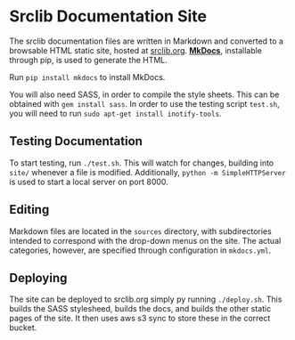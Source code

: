 # Srclib Documentation Site

The srclib documentation files are written in Markdown and converted to a
browsable HTML static site, hosted at [srclib.org](http://srclib.org/).
**[MkDocs](http://www.mkdocs.org/)**, installable through pip, is used to generate the
HTML.

Run `pip install mkdocs` to install MkDocs.

You will also need SASS, in order to compile the style sheets. This can be obtained with `gem install sass`.
In order to use the testing script `test.sh`, you will need to run `sudo apt-get install inotify-tools`.

## Testing Documentation
To start testing, run `./test.sh`. This will watch for changes, building into `site/` whenever a file is
modified. Additionally, `python -m SimpleHTTPServer` is used to start a local server on port 8000.

## Editing
Markdown files are located in the `sources` directory, with subdirectories intended to correspond
with the drop-down menus on the site. The actual categories, however, are specified through configuration
in `mkdocs.yml`.

## Deploying
The site can be deployed to srclib.org simply py running `./deploy.sh`. This builds the SASS stylesheed,
builds the docs, and builds the other static pages of the site. It then uses aws s3 sync to store these in the correct bucket.
